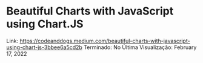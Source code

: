# Beautiful Charts with JavaScript using Chart.JS

Link: https://codeanddogs.medium.com/beautiful-charts-with-javascript-using-chart-js-3bbee6a5cd2b
Terminado: No
Última Visualização: February 17, 2022